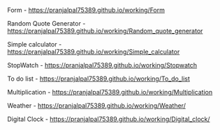 Form -  https://pranjalpal75389.github.io/working/Form

Random Quote Generator -  https://pranjalpal75389.github.io/working/Random_quote_generator

Simple calculator -  https://pranjalpal75389.github.io/working/Simple_calculator

StopWatch -  https://pranjalpal75389.github.io/working/Stopwatch

To do list -  https://pranjalpal75389.github.io/working/To_do_list

Multiplication -  https://pranjalpal75389.github.io/working/Multiplication

Weather - https://pranjalpal75389.github.io/working/Weather/

Digital Clock - https://pranjalpal75389.github.io/working/Digital_clock/